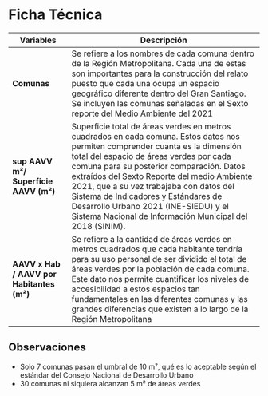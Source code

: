 # Ficha Técnica

| **Variables**     | **Descripción**                       |
|---------------|------------------------------------|
| **Comunas**    | Se refiere a los nombres de cada comuna dentro de la Región Metropolitana. Cada una de estas son importantes para la construcción del relato puesto que cada una ocupa un espacio geográfico diferente dentro del Gran Santiago. Se incluyen las comunas señaladas en el Sexto reporte del Medio Ambiente  del 2021 |
| **sup AAVV m²/ Superficie AAVV (m²)**  |Superficie total de áreas verdes en metros cuadrados en cada comuna. Estos datos nos permiten comprender cuanta es la dimensión total del espacio de áreas verdes por cada comuna para su posterior comparación. Datos extraídos del Sexto Reporte del medio Ambiente 2021, que a su vez trabajaba con datos del Sistema de Indicadores y Estándares de Desarrollo Urbano 2021 (INE-SIEDU) y el Sistema Nacional de Información Municipal del 2018 (SINIM).
| **AAVV x Hab / AAVV por Habitantes (m²)**     | Se refiere a la cantidad de áreas verdes en metros cuadrados que cada habitante tendría para su uso personal de ser dividido el total de áreas verdes por la población de cada comuna. Este dato nos permite cuantificar los niveles de accesibilidad a estos espacios tan fundamentales en las diferentes comunas y las grandes diferencias que existen a lo largo de la Región Metropolitana |


## Observaciones
- Solo 7 comunas pasan el umbral de 10 m², qué es lo aceptable según el estándar del Consejo Nacional de Desarrollo Urbano
- 30 comunas ni siquiera alcanzan 5 m² de áreas verdes
